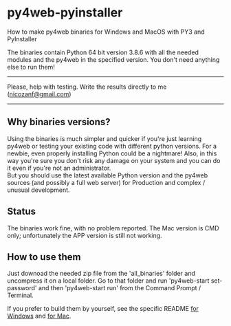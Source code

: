 # py4web-pyinstaller
How to make py4web binaries for Windows and MacOS with PY3 and PyInstaller

The binaries contain Python 64 bit version 3.8.6 with all the needed modules
and the py4web in the specified version. You don't need anything else to run them!


**********************************************************************************
Please, help with testing. Write the results directly to me (nicozanf@gmail.com)   
**********************************************************************************  

## Why binaries versions?

Using the binaries is much simpler and quicker if you're just learning py4web or testing your existing code with different python
versions. For a newbie, even properly installing Python could be a nightmare! Also, in this way you're sure you don't risk any damage on
your system and you can do it even if you're not an administrator.  
But you should use the latest available Python version and the py4web sources (and possibly a full web server) for Production and
complex / unusual development. 

## Status

The binaries work fine, with no problem reported. The Mac version is CMD only; unfortunately the APP version is still not working.

## How to use them

Just downoad the needed zip file from the 'all_binaries' folder and uncompress it on a local folder. Go to that folder and run 'py4web-start set-password' and then 'py4web-start run' from the Command Prompt / Terminal.

If you prefer to build them by yourself, see the specific README [for Windows](https://github.com/nicozanf/py4web-pyinstaller/blob/master/README_win.md) and [for Mac](https://github.com/nicozanf/py4web-pyinstaller/blob/master/README_mac.md).
